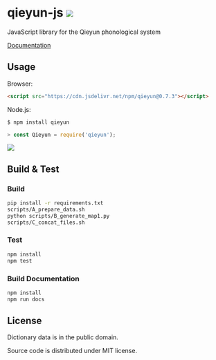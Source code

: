 # qieyun-js [![](https://data.jsdelivr.com/v1/package/npm/qieyun/badge)](https://www.jsdelivr.com/package/npm/qieyun)

JavaScript library for the Qieyun phonological system

[Documentation](https://nk2028.shn.hk/qieyun-js/)

## Usage

Browser:

```html
<script src="https://cdn.jsdelivr.net/npm/qieyun@0.7.3"></script>
```

Node.js:

```sh
$ npm install qieyun
```

```javascript
> const Qieyun = require('qieyun');
```

![](https://nk2028.shn.hk/qieyun-js/demo/qieyun-js.png)

## Build & Test

### Build

```sh
pip install -r requirements.txt
scripts/A_prepare_data.sh
python scripts/B_generate_map1.py
scripts/C_concat_files.sh
```

### Test

```sh
npm install
npm test
```

### Build Documentation

```sh
npm install
npm run docs
```

## License

Dictionary data is in the public domain.

Source code is distributed under MIT license.
